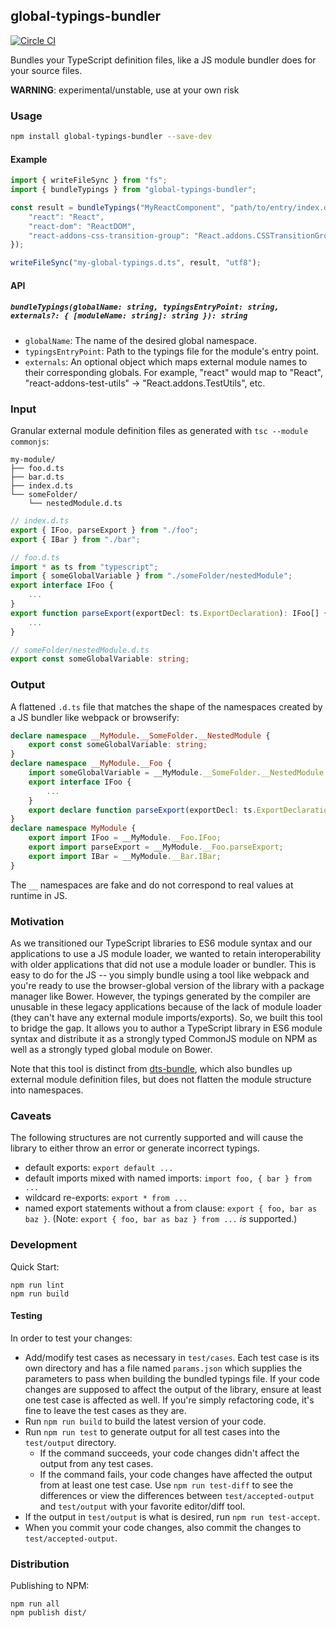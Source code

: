## global-typings-bundler

[![Circle CI](https://circleci.com/gh/palantir/global-typings-bundler.svg?style=svg&circle-token=7aa0422260d471482bcbc9719d609e530f32ccda)](https://circleci.com/gh/palantir/global-typings-bundler)

Bundles your TypeScript definition files, like a JS module bundler does for your source files.

**WARNING**: experimental/unstable, use at your own risk

### Usage

```sh
npm install global-typings-bundler --save-dev
```

#### Example

```ts
import { writeFileSync } from "fs";
import { bundleTypings } from "global-typings-bundler";

const result = bundleTypings("MyReactComponent", "path/to/entry/index.d.ts", {
    "react": "React",
    "react-dom": "ReactDOM",
    "react-addons-css-transition-group": "React.addons.CSSTransitionGroup",
});

writeFileSync("my-global-typings.d.ts", result, "utf8");
```

#### API

##### `bundleTypings(globalName: string, typingsEntryPoint: string, externals?: { [moduleName: string]: string }): string`

- `globalName`: The name of the desired global namespace.
- `typingsEntryPoint`: Path to the typings file for the module's entry point.
- `externals`: An optional object which maps external module names to their corresponding globals.
  For example, "react" would map to "React", "react-addons-test-utils" -> "React.addons.TestUtils", etc.


### Input

Granular external module definition files as generated with `tsc --module commonjs`:

```
my-module/
├── foo.d.ts
├── bar.d.ts
├── index.d.ts
└── someFolder/
    └── nestedModule.d.ts
```

```ts
// index.d.ts
export { IFoo, parseExport } from "./foo";
export { IBar } from "./bar";
```

```ts
// foo.d.ts
import * as ts from "typescript";
import { someGlobalVariable } from "./someFolder/nestedModule";
export interface IFoo {
    ...
}
export function parseExport(exportDecl: ts.ExportDeclaration): IFoo[] {
    ...
}
```

```ts
// someFolder/nestedModule.d.ts
export const someGlobalVariable: string;
```

### Output

A flattened `.d.ts` file that matches the shape of the namespaces created by a JS bundler like webpack or browserify:

```ts
declare namespace __MyModule.__SomeFolder.__NestedModule {
    export const someGlobalVariable: string;
}
declare namespace __MyModule.__Foo {
    import someGlobalVariable = __MyModule.__SomeFolder.__NestedModule.someGlobalVariable;
    export interface IFoo {
        ...
    }
    export declare function parseExport(exportDecl: ts.ExportDeclaration): IFoo[];
}
declare namespace MyModule {
    export import IFoo = __MyModule.__Foo.IFoo;
    export import parseExport = __MyModule.__Foo.parseExport;
    export import IBar = __MyModule.__Bar.IBar;
}
```

The `__` namespaces are fake and do not correspond to real values at runtime in JS.

### Motivation

As we transitioned our TypeScript libraries to ES6 module syntax and our applications to use a JS module loader,
we wanted to retain interoperability with older applications that did not use a module loader or bundler. This
is easy to do for the JS -- you simply bundle using a tool like webpack and you're ready to use the browser-global
version of the library with a package manager like Bower. However, the typings generated by the compiler are unusable
in these legacy applications because of the lack of module loader (they can't have any external module imports/exports).
So, we built this tool to bridge the gap. It allows you to author a TypeScript library in ES6 module syntax and
distribute it as a strongly typed CommonJS module on NPM as well as a strongly typed global module on Bower.

Note that this tool is distinct from [dts-bundle](https://github.com/TypeStrong/dts-bundle), which also bundles up
external module definition files, but does not flatten the module structure into namespaces.

### Caveats

The following structures are not currently supported and will cause the library to either throw an error or generate incorrect typings.

* default exports: `export default ...`
* default imports mixed with named imports: `import foo, { bar } from ...`
* wildcard re-exports: `export * from ...`
* named export statements without a from clause: `export { foo, bar as baz }`. (Note: `export { foo, bar as baz } from ...` _is_ supported.)

### Development

Quick Start:

```
npm run lint
npm run build
```

#### Testing

In order to test your changes:

* Add/modify test cases as necessary in `test/cases`. Each test case is its own directory
  and has a file named `params.json` which supplies the parameters to pass when building the bundled typings file.
  If your code changes are supposed to affect the output of the library, ensure at least one test case is affected
  as well. If you're simply refactoring code, it's fine to leave the test cases as they are.
* Run `npm run build` to build the latest version of your code.
* Run `npm run test` to generate output for all test cases into the `test/output` directory.
    * If the command succeeds, your code changes didn't affect the output from any test cases.
    * If the command fails, your code changes have affected the output from at least one test case.
      Use `npm run test-diff` to see the differences or view the differences between
      `test/accepted-output` and `test/output` with your favorite editor/diff tool.
* If the output in `test/output` is what is desired, run `npm run test-accept`.
* When you commit your code changes, also commit the changes to `test/accepted-output`.


### Distribution

Publishing to NPM:

```
npm run all
npm publish dist/
```
